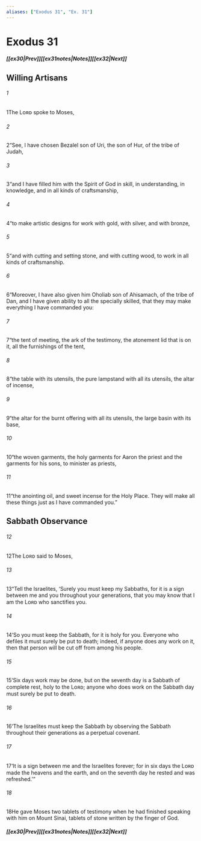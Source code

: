 ```yaml
---
aliases: ["Exodus 31", "Ex. 31"]
---
```

# Exodus 31
##### <span class=arrow-left></span>[[ex30|Prev]]<span class=navigation-separator></span>[[ex31notes|Notes]]<span class=navigation-separator></span>[[ex32|Next]]<span class=arrow-right></span>
## Willing Artisans
###### 1
<span class=verse-first>1</span>The Lᴏʀᴅ spoke to Moses,
###### 2
<span class=verse-body>2</span>“See, I have chosen Bezalel son of Uri, the son of Hur, of the tribe of Judah,
###### 3
<span class=verse-body>3</span>“and I have filled him with the Spirit of God in skill, in understanding, in knowledge, and in all kinds of craftsmanship,
###### 4
<span class=verse-body>4</span>“to make artistic designs for work with gold, with silver, and with bronze,
###### 5
<span class=verse-body>5</span>“and with cutting and setting stone, and with cutting wood, to work in all kinds of craftsmanship.
###### 6
<span class=verse-body>6</span>“Moreover, I have also given him Oholiab son of Ahisamach, of the tribe of Dan, and I have given ability to all the specially skilled, that they may make everything I have commanded you:
###### 7
<span class=verse-body>7</span>“the tent of meeting, the ark of the testimony, the atonement lid that is on it, all the furnishings of the tent,
###### 8
<span class=verse-body>8</span>“the table with its utensils, the pure lampstand with all its utensils, the altar of incense,
###### 9
<span class=verse-body>9</span>“the altar for the burnt offering with all its utensils, the large basin with its base,
###### 10
<span class=verse-body>10</span>“the woven garments, the holy garments for Aaron the priest and the garments for his sons, to minister as priests,
###### 11
<span class=verse-body>11</span>“the anointing oil, and sweet incense for the Holy Place. They will make all these things just as I have commanded you.”
## Sabbath Observance
###### 12
<span class=verse-first>12</span>The Lᴏʀᴅ said to Moses,
###### 13
<span class=verse-body>13</span>“Tell the Israelites, ‘Surely you must keep my Sabbaths, for it is a sign between me and you throughout your generations, that you may know that I am the Lᴏʀᴅ who sanctifies you.
###### 14
<span class=verse-body>14</span>‘So you must keep the Sabbath, for it is holy for you. Everyone who defiles it must surely be put to death; indeed, if anyone does any work on it, then that person will be cut off from among his people.
###### 15
<span class=verse-body>15</span>‘Six days work may be done, but on the seventh day is a Sabbath of complete rest, holy to the Lᴏʀᴅ; anyone who does work on the Sabbath day must surely be put to death.
###### 16
<span class=verse-body>16</span>‘The Israelites must keep the Sabbath by observing the Sabbath throughout their generations as a perpetual covenant.
###### 17
<span class=verse-body>17</span>‘It is a sign between me and the Israelites forever; for in six days the Lᴏʀᴅ made the heavens and the earth, and on the seventh day he rested and was refreshed.’”
<div class=paragraph-break></div>

###### 18
<span class=verse-first>18</span>He gave Moses two tablets of testimony when he had finished speaking with him on Mount Sinai, tablets of stone written by the finger of God.
##### <span class=arrow-left></span>[[ex30|Prev]]<span class=navigation-separator></span>[[ex31notes|Notes]]<span class=navigation-separator></span>[[ex32|Next]]<span class=arrow-right></span>